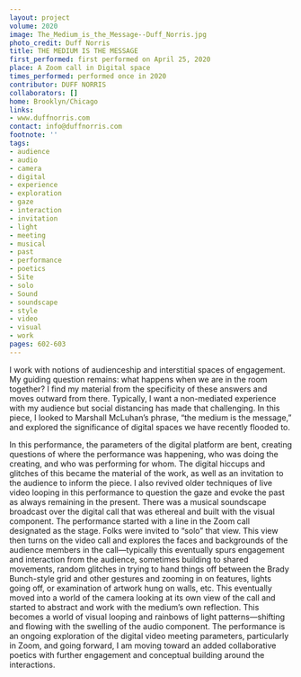 ```yaml
---
layout: project
volume: 2020
image: The_Medium_is_the_Message--Duff_Norris.jpg
photo_credit: Duff Norris
title: THE MEDIUM IS THE MESSAGE
first_performed: first performed on April 25, 2020
place: A Zoom call in Digital space
times_performed: performed once in 2020
contributor: DUFF NORRIS
collaborators: []
home: Brooklyn/Chicago
links:
- www.duffnorris.com
contact: info@duffnorris.com
footnote: ''
tags:
- audience
- audio
- camera
- digital
- experience
- exploration
- gaze
- interaction
- invitation
- light
- meeting
- musical
- past
- performance
- poetics
- Site
- solo
- Sound
- soundscape
- style
- video
- visual
- work
pages: 602-603
---
```

I work with notions of audienceship and interstitial spaces of engagement. My guiding question remains: what happens when we are in the room together? I find my material from the specificity of these answers and moves outward from there. Typically, I want a non-mediated experience with my audience but social distancing has made that challenging. In this piece, I looked to Marshall McLuhan’s phrase, “the medium is the message,” and explored the significance of digital spaces we have recently flooded to. 

In this performance, the parameters of the digital platform are bent, creating questions of where the performance was happening, who was doing the creating, and who was performing for whom. The digital hiccups and glitches of this became the material of the work, as well as an invitation to the audience to inform the piece. I also revived older techniques of live video looping in this performance to question the gaze and evoke the past as always remaining in the present. There was a musical soundscape broadcast over the digital call that was ethereal and built with the visual component. The performance started with a line in the Zoom call designated as the stage. Folks were invited to “solo” that view. This view then turns on the video call and explores the faces and backgrounds of the audience members in the call—typically this eventually spurs engagement and interaction from the audience, sometimes building to shared movements, random glitches in trying to hand things off between the Brady Bunch-style grid and other gestures and zooming in on features, lights going off, or examination of artwork hung on walls, etc. This eventually moved into a world of the camera looking at its own view of the call and started to abstract and work with the medium’s own reflection. This becomes a world of visual looping and rainbows of light patterns—shifting and flowing with the swelling of the audio component. The performance is an ongoing exploration of the digital video meeting parameters, particularly in Zoom, and going forward, I am moving toward an added collaborative poetics with further engagement and conceptual building around the interactions. 